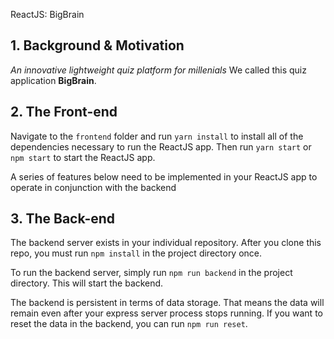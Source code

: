 ReactJS: BigBrain

## 1. Background & Motivation

*An innovative lightweight quiz platform for millenials* We called this quiz application **BigBrain**.

## 2. The Front-end

Navigate to the `frontend` folder and run `yarn install` to install all of the dependencies necessary to run the ReactJS app. Then run `yarn start` or `npm start` to start the ReactJS app.

A series of features below need to be implemented in your ReactJS app to operate in conjunction with the backend


## 3. The Back-end

The backend server exists in your individual repository. After you clone this repo, you must run `npm install` in the project directory once.

To run the backend server, simply run `npm run backend` in the project directory. This will start the backend.

The backend is persistent in terms of data storage. That means the data will remain even after your express server process stops running. If you want to reset the data in the backend, you can run `npm run reset`.
